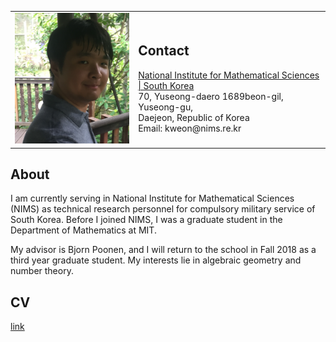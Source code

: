 <table border="0px" cellspacing="0px" cellpadding="0px">
    <td>
        <img src="pics/Pic_00.jpg?raw=true" width="280px" />
    </td>
    <td>
        <h2>Contact</h2>
        <a href="https://www.nims.re.kr/eng/">
            National Institute for Mathematical Sciences | South Korea</a><br/>
        70, Yuseong-daero 1689beon-gil, Yuseong-gu,<br/>
        Daejeon, Republic of Korea<br/>
        Email: kweon@nims.re.kr
    </td>
</table>

## About
I am currently serving in National Institute for Mathematical Sciences (NIMS) as technical research personnel for compulsory military service of South Korea. Before I joined NIMS, I was a graduate student in the Department of Mathematics at MIT.

My advisor is Bjorn Poonen, and I will return to the school in Fall 2018 as a third year graduate student. My interests lie in algebraic geometry and number theory.

## CV
[link](https://github.com/kweon7182/kweon7182.github.io/raw/master/files/CV.pdf)
